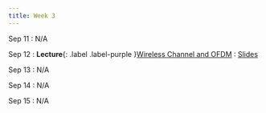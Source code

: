 ```yaml
---
title: Week 3 
---
```


Sep 11
: N/A

Sep 12
: **Lecture**{: .label .label-purple }[Wireless Channel and OFDM](#)
  : [Slides](/CSE610_Fall_2023/assets/slides/lec03_cse610.pdf)

Sep 13
: N/A

Sep 14
: N/A

Sep 15
: N/A
